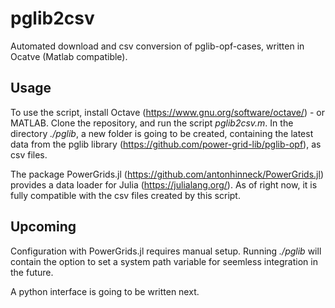 # pglib2csv

Automated download and csv conversion of pglib-opf-cases, written in Ocatve (Matlab compatible).

## Usage

To use the script, install Octave (https://www.gnu.org/software/octave/) - or MATLAB.
Clone the repository, and run the script *pglib2csv.m*.
In the directory *./pglib*, a new folder is going to be created, containing the latest data from the pglib library (https://github.com/power-grid-lib/pglib-opf), as csv files.

The package PowerGrids.jl (https://github.com/antonhinneck/PowerGrids.jl) provides a data loader for Julia (https://julialang.org/).
As of right now, it is fully compatible with the csv files created by this script.

## Upcoming

Configuration with PowerGrids.jl requires manual setup. Running *./pglib* will contain the option to set a system path variable for seemless integration in the future.

A python interface is going to be written next.
